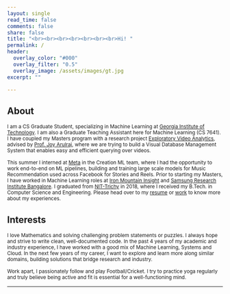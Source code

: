 ```yaml
---
layout: single
read_time: false
comments: false
share: false
title: "<br><br><br><br><br><br><br>Hi! "
permalink: /
header:
  overlay_color: "#000"
  overlay_filter: "0.5"
  overlay_image: /assets/images/gt.jpg
excerpt: ""

---
```


## About

<small> I am a CS Graduate Student, specializing in Machine Learning at [Georgia Institute of Technology](https://www.gatech.edu/). I am also a Graduate Teaching Assistant here for Machine Learning (CS 7641). I have coupled my Masters program with a research project [Exploratory Video Analytics](https://evadb.readthedocs.io/en/stable/), advised by [Prof. Joy Arulraj](https://www.cc.gatech.edu/~jarulraj/), where we are trying to build a Visual Database Management System that enables easy and efficient querying over videos. </small>

<small> This summer I interned at [Meta](https://meta.com) in the Creation ML team, where I had the opportunity to work end-to-end on ML pipelines, building and training large scale models for Music Recommendation used across Facebook for Stories and Reels. Prior to starting my Masters, I have worked in Machine Learning roles at [Iron Mountain Insight](https://www.ironmountain.com/services/content-service-platform) and [Samsung Research Institute Bangalore](https://research.samsung.com/sri-b). I graduated from [NIT-Trichy](https://www.nitt.edu/home/academics/departments/cse/) in 2018, where I received my B.Tech. in Computer Science and Engineering. Please head over to my [resume](/resume) or [work](/work) to know more about my experiences. </small>

## Interests

<small> I love Mathematics and solving challenging problem statements or puzzles. I always hope and strive to write clean, well-documented code. In the past 4 years of my academic and industry experience, I have worked with a good mix of Machine Learning, Systems and Cloud. In the next few years of my career, I want to explore and learn more along similar domains, building solutions that bridge research and industry.  </small>

<small> Work apart, I passionately follow and play Football/Cricket. I try to practice yoga regularly and truly believe being active and fit is essential for a well-functioning mind. </small>


<div id='featured'></div>


---
